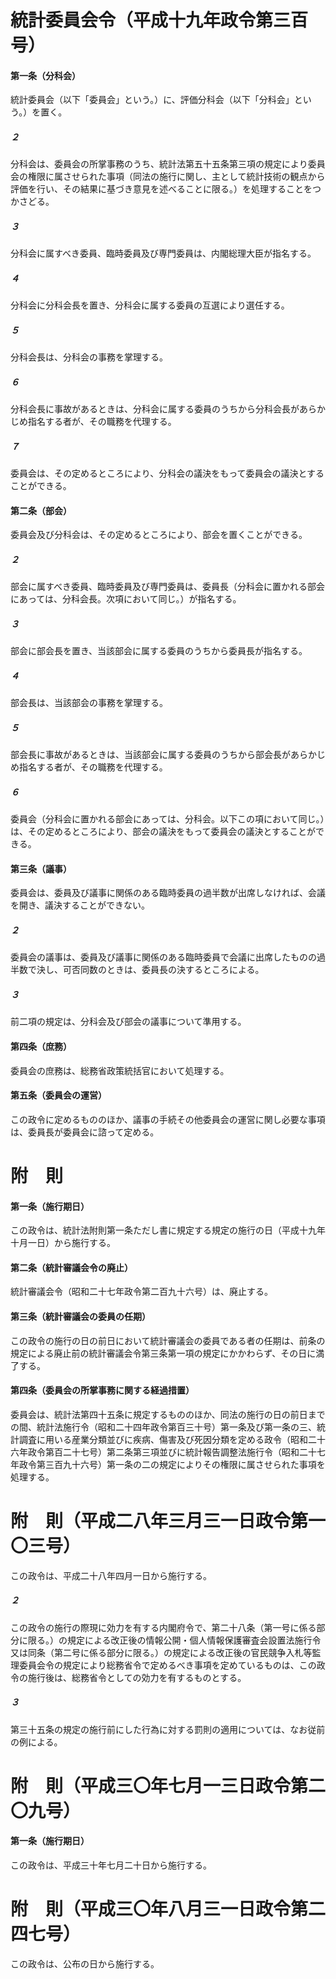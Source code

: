 # 統計委員会令（平成十九年政令第三百号）
#### 第一条（分科会）
統計委員会（以下「委員会」という。）に、評価分科会（以下「分科会」という。）を置く。
##### ２
分科会は、委員会の所掌事務のうち、統計法第五十五条第三項の規定により委員会の権限に属させられた事項（同法の施行に関し、主として統計技術の観点から評価を行い、その結果に基づき意見を述べることに限る。）を処理することをつかさどる。
##### ３
分科会に属すべき委員、臨時委員及び専門委員は、内閣総理大臣が指名する。
##### ４
分科会に分科会長を置き、分科会に属する委員の互選により選任する。
##### ５
分科会長は、分科会の事務を掌理する。
##### ６
分科会長に事故があるときは、分科会に属する委員のうちから分科会長があらかじめ指名する者が、その職務を代理する。
##### ７
委員会は、その定めるところにより、分科会の議決をもって委員会の議決とすることができる。
#### 第二条（部会）
委員会及び分科会は、その定めるところにより、部会を置くことができる。
##### ２
部会に属すべき委員、臨時委員及び専門委員は、委員長（分科会に置かれる部会にあっては、分科会長。次項において同じ。）が指名する。
##### ３
部会に部会長を置き、当該部会に属する委員のうちから委員長が指名する。
##### ４
部会長は、当該部会の事務を掌理する。
##### ５
部会長に事故があるときは、当該部会に属する委員のうちから部会長があらかじめ指名する者が、その職務を代理する。
##### ６
委員会（分科会に置かれる部会にあっては、分科会。以下この項において同じ。）は、その定めるところにより、部会の議決をもって委員会の議決とすることができる。
#### 第三条（議事）
委員会は、委員及び議事に関係のある臨時委員の過半数が出席しなければ、会議を開き、議決することができない。
##### ２
委員会の議事は、委員及び議事に関係のある臨時委員で会議に出席したものの過半数で決し、可否同数のときは、委員長の決するところによる。
##### ３
前二項の規定は、分科会及び部会の議事について準用する。
#### 第四条（庶務）
委員会の庶務は、総務省政策統括官において処理する。
#### 第五条（委員会の運営）
この政令に定めるもののほか、議事の手続その他委員会の運営に関し必要な事項は、委員長が委員会に諮って定める。
# 附　則
#### 第一条（施行期日）
この政令は、統計法附則第一条ただし書に規定する規定の施行の日（平成十九年十月一日）から施行する。
#### 第二条（統計審議会令の廃止）
統計審議会令（昭和二十七年政令第二百九十六号）は、廃止する。
#### 第三条（統計審議会の委員の任期）
この政令の施行の日の前日において統計審議会の委員である者の任期は、前条の規定による廃止前の統計審議会令第三条第一項の規定にかかわらず、その日に満了する。
#### 第四条（委員会の所掌事務に関する経過措置）
委員会は、統計法第四十五条に規定するもののほか、同法の施行の日の前日までの間、統計法施行令（昭和二十四年政令第百三十号）第一条及び第一条の三、統計調査に用いる産業分類並びに疾病、傷害及び死因分類を定める政令（昭和二十六年政令第百二十七号）第二条第三項並びに統計報告調整法施行令（昭和二十七年政令第三百九十六号）第一条の二の規定によりその権限に属させられた事項を処理する。
# 附　則（平成二八年三月三一日政令第一〇三号）
この政令は、平成二十八年四月一日から施行する。
##### ２
この政令の施行の際現に効力を有する内閣府令で、第二十八条（第一号に係る部分に限る。）の規定による改正後の情報公開・個人情報保護審査会設置法施行令又は同条（第二号に係る部分に限る。）の規定による改正後の官民競争入札等監理委員会令の規定により総務省令で定めるべき事項を定めているものは、この政令の施行後は、総務省令としての効力を有するものとする。
##### ３
第三十五条の規定の施行前にした行為に対する罰則の適用については、なお従前の例による。
# 附　則（平成三〇年七月一三日政令第二〇九号）
#### 第一条（施行期日）
この政令は、平成三十年七月二十日から施行する。
# 附　則（平成三〇年八月三一日政令第二四七号）
この政令は、公布の日から施行する。
